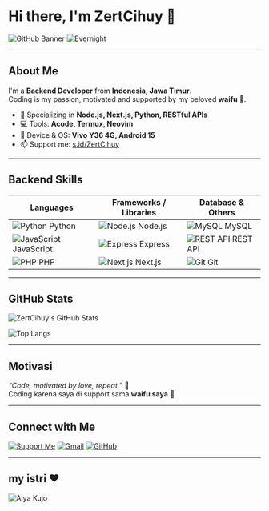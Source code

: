 # Hi there, I'm ZertCihuy 👋

![GitHub Banner](https://img.shields.io/badge/Backend-Developer-181717?style=for-the-badge&logo=github)
![Evernight](https://i.imgur.com/xdaFeGf.gif)


---

## About Me
I'm a **Backend Developer** from **Indonesia, Jawa Timur**.  
Coding is my passion, motivated and supported by my beloved **waifu** 💖.  

- 🌱 Specializing in **Node.js, Next.js, Python, RESTful APIs**  
- 💻 Tools: **Acode, Termux, Neovim**  
- 📱 Device & OS: **Vivo Y36 4G, Android 15**  
- 📫 Support me: [s.id/ZertCihuy](https://s.id/zertcihuy)

---

## Backend Skills

| Languages | Frameworks / Libraries | Database & Others |
|-----------|----------------------|-----------------|
| ![Python](https://img.shields.io/badge/-Python-3776AB?style=for-the-badge&logo=python&logoColor=white) Python | ![Node.js](https://img.shields.io/badge/-Node.js-339933?style=for-the-badge&logo=node.js&logoColor=white) Node.js | ![MySQL](https://img.shields.io/badge/-MySQL-4479A1?style=for-the-badge&logo=mysql&logoColor=white) MySQL |
| ![JavaScript](https://img.shields.io/badge/-JavaScript-F7DF1E?style=for-the-badge&logo=javascript&logoColor=black) JavaScript | ![Express](https://img.shields.io/badge/-Express.js-000000?style=for-the-badge&logo=express&logoColor=white) Express | ![REST API](https://img.shields.io/badge/-REST_API-61DAFB?style=for-the-badge&logo=rest-api&logoColor=white) REST API |
| ![PHP](https://img.shields.io/badge/-PHP-777BB4?style=for-the-badge&logo=php&logoColor=white) PHP | ![Next.js](https://img.shields.io/badge/-Next.js-000000?style=for-the-badge&logo=next.js&logoColor=white) Next.js | ![Git](https://img.shields.io/badge/-Git-F05032?style=for-the-badge&logo=git&logoColor=white) Git |

---

## GitHub Stats
![ZertCihuy's GitHub Stats](https://github-readme-stats.vercel.app/api?username=ZertCihuy&show_icons=true&theme=radical&count_private=true&hide_title=true&hide_border=true)

![Top Langs](https://github-readme-stats.vercel.app/api/top-langs/?username=ZertCihuy&layout=compact&theme=radical)

---

## Motivasi
*“Code, motivated by love, repeat.”* 🚀  
Coding karena saya di support sama **waifu saya** 💖

---

## Connect with Me
[![Support Me](https://img.shields.io/badge/Support-s.id/ZertCihuy-ff69b4?style=for-the-badge)](https://s.id/zertcihuy)
[![Gmail](https://img.shields.io/badge/Gmail-co.zertmc@gmail.com-D14836?style=for-the-badge&logo=gmail&logoColor=white)](mailto:co.zertmc@gmail)
[![GitHub](https://img.shields.io/badge/GitHub-ZertCihuy-181717?style=for-the-badge&logo=github)](https://github.com/ZertCihuy)

---

## my istri ❤
![Alya Kujo](https://i.imgur.com/S0ddNmz.png)
